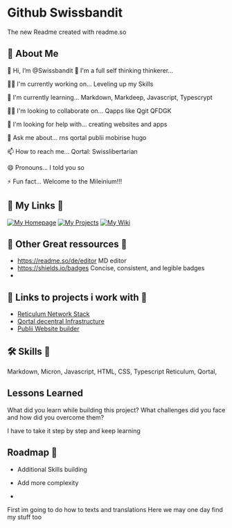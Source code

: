 # Github Swissbandit

The new Readme created with readme.so


## 🚀 About Me
👋 Hi, I’m @Swissbandit
👀 I'm a full self thinking thinkerer...

👩‍💻 I'm currently working on... Leveling up my Skills

🧠 I'm currently learning...
Markdown, Markdeep, Javascript, Typescrypt

👯‍♀️ I'm looking to collaborate on... Qapps like Qgit QFDGK

🤔 I'm looking for help with... creating websites and apps

💬 Ask me about... rns qortal publii mobirise hugo

📫 How to reach me... Qortal: Swisslibertarian

😄 Pronouns... I told you so

⚡️ Fun fact... Welcome to the Mileinium!!!



## 🔗 My Links 🌱
[![My Homepage](https://img.shields.io/badge/my_portfolio-000?style=for-the-badge&logo=ko-fi&logoColor=white)](https://q-apps.org/Swisslibertarian)
[![My Projects](https://img.shields.io/badge/My_Blog-yellow)](https://q-apps.org/APP/QBLOG)
[![My Wiki](https://img.shields.io/badge/My_Wiki-Projects-blue)](https://q-apps.org/APP/qwiki/)


## 🔗 Other Great ressources 💞️

- https://readme.so/de/editor MD editor
- https://shields.io/badges    Concise, consistent, and legible badges
- 


## 🔗 Links to projects i work with 🚀

- [Reticulum Network Stack](https://github.com/markqvist/reticulum)
- [Qortal decentral Infrastructure](https://github.com/QortalPlus)
- [Publii Website builder](https://getpublii.com/)





## 🛠 Skills 👋
Markdown, Micron, Javascript, HTML, CSS, Typescript
Reticulum, Qortal, 
## Lessons Learned

What did you learn while building this project? 
What challenges did you face and how did you overcome them?

I have to take it step by step and keep learning
## Roadmap 💬

- Additional Skills building

- Add more complexity

- 


<!---
Swissbandit/Swissbandit is a ✨ special ✨ repository because its `README.md` (this file) appears on your GitHub profile.
You can click the Preview link to take a look at your changes.
--->
First im going to do how to texts and translations
Here we may one day find my stuff too
